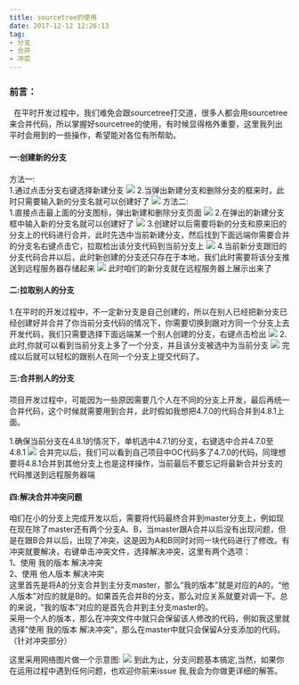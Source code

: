 ```yaml
---
title: sourcetree的使用
date: 2017-12-12 12:26:13
tag:
- 分支
- 合并
- 冲突
---
```


### 前言：
&nbsp;&nbsp;在平时开发过程中，我们难免会跟sourcetree打交道，很多人都会用sourcetree来合并代码，所以掌握好sourcetree的使用，有时候显得格外重要，这里我列出平时会用到的一些操作，希望能对各位有所帮助。
<!-- more -->
#### 一:创建新的分支

方法一:</br>
1.通过点击分支右键选择新建分支
![](http://upload-images.jianshu.io/upload_images/1863813-f6d07bd47128d9e0.jpeg?imageMogr2/auto-orient/strip%7CimageView2/2/w/700)
2.当弹出新建分支和删除分支的框来时，此时只需要输入新的分支名就可以创建好了
![](http://upload-images.jianshu.io/upload_images/1863813-e7bf97c2a5436fe7.jpeg?imageMogr2/auto-orient/strip%7CimageView2/2/w/700)
方法二:</br>
1.直接点击最上面的分支图标，弹出新建和删除分支页面
![](http://upload-images.jianshu.io/upload_images/1863813-7ea1740ff33285f6.jpeg?imageMogr2/auto-orient/strip%7CimageView2/2/w/700)
2.在弹出的新建分支框中输入新的分支名就可以创建好了
![](http://upload-images.jianshu.io/upload_images/1863813-c191bbecd2b2f649.jpeg?imageMogr2/auto-orient/strip%7CimageView2/2/w/700)
3.创建好以后需要将新的分支和原来旧的分支上的代码进行合并，此时先选中当前新建分支，然后找到下面远端你需要合并的分支名右键点击它，拉取检出该分支代码到当前分支上
![](http://upload-images.jianshu.io/upload_images/1863813-655810aba39c3dcb.jpeg?imageMogr2/auto-orient/strip%7CimageView2/2/w/700)
4.当前新分支跟旧的分支代码合并以后，此时新创建的分支还只存在于本地，我们此时需要将该分支推送到远程服务器存储起来
![](http://upload-images.jianshu.io/upload_images/1863813-4aa1248a9840e58c.jpeg?imageMogr2/auto-orient/strip%7CimageView2/2/w/700)
此时咱们的新分支就在远程服务器上展示出来了
#### 二:拉取别人的分支
1.在平时的开发过程中，不一定新分支是自己创建的，所以在别人已经把新分支已经创建好并合并了你当前分支代码的情况下，你需要切换到跟对方同一个分支上去开发代码，我们只需要选择下面远端某一个别人创建的分支，右键点击检出
![](http://upload-images.jianshu.io/upload_images/1863813-da73c19e5bdd8ded.jpeg?imageMogr2/auto-orient/strip%7CimageView2/2/w/700)
2.此时,你就可以看到当前分支上多了一个分支，并且该分支被选中为当前分支
![](http://upload-images.jianshu.io/upload_images/1863813-b1a7847bd06eb833.jpeg?imageMogr2/auto-orient/strip%7CimageView2/2/w/700)
完成以后就可以轻松的跟别人在同一个分支上提交代码了。
#### 三:合并别人的分支
项目开发过程中，可能因为一些原因需要几个人在不同的分支上开发，最后再统一合并代码，这个时候就需要用到合并，此时假如我想把4.7.0的代码合并到4.8.1上面。

1.确保当前分支在4.8.1的情况下，单机选中4.7.1的分支，右键选中合并4.7.0至4.8.1
![](http://upload-images.jianshu.io/upload_images/1863813-4a39591759065f16.jpeg?imageMogr2/auto-orient/strip%7CimageView2/2/w/700)
合并完以后，我们可以看到自己项目中OC代码多了4.7.0的代码，同理想要将4.8.1合并到其他分支上也是这样操作，当前最后不要忘记将最新合并分支的代码推送到远程服务器端

#### 四:解决合并冲突问题
咱们在小的分支上完成开发以后，需要将代码最终合并到master分支上，例如现在现在除了master还有两个分支A、B，当master跟A合并以后没有出现问题，但是在跟B合并以后，出现了冲突，这是因为A和B同时对同一块代码进行了修改。有冲突就要解决，右键单击冲突文件，选择解决冲突，这里有两个选项：</br>
1、使用 我的版本 解决冲突</br>
2、使用 他人版本 解决冲突</br>
这里首先是将A的分支合并到主分支master，那么“我的版本”就是对应的A的，“他人版本”对应的就是B的。如果首先合并B的分支，那么对应关系就要对调一下。总的来说，“我的版本”对应的是首先合并到主分支master的。</br>
采用一个人的版本，那么在冲突文件中就只会保留该人修改的代码，例如我这里就选择”使用 我的版本 解决冲突“，那么在master中就只会保留A分支添加的代码。（针对冲突部分）</br>

这里采用网络图片做一个示意图:
![](http://upload-images.jianshu.io/upload_images/1863813-75ba924bc2f0600b.jpeg?imageMogr2/auto-orient/strip%7CimageView2/2/w/700)
到此为止，分支问题基本搞定,当然，如果你在运用过程中遇到任何问题，也欢迎你前来issue 我,我会为你做更详细的解答。



